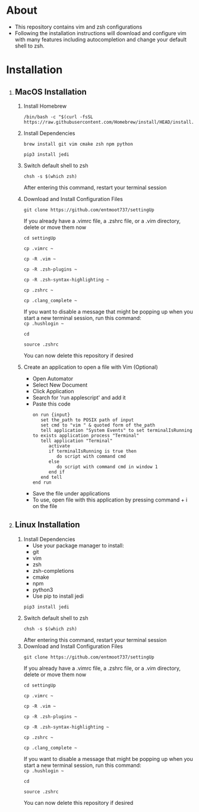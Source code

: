 # About
* This repository contains vim and zsh configurations
* Following the installation instructions will download and configure vim with many features including autocompletion and change your default shell to zsh.


# Installation

1. ## MacOS Installation
    1. Install Homebrew
        ```shell
        /bin/bash -c "$(curl -fsSL https://raw.githubusercontent.com/Homebrew/install/HEAD/install.sh)"
        ```
    1. Install Dependencies
        ```shell
        brew install git vim cmake zsh npm python
        ```
        ```shell
        pip3 install jedi
        ```
    1. Switch default shell to zsh
        ```shell
        chsh -s $(which zsh)
        ```
        After entering this command, restart your terminal session
    1. Download and Install Configuration Files
        ```shell
        git clone https://github.com/entmoot737/settingUp
        ```
        If you already have a .vimrc file, a .zshrc file, or a .vim directory, delete or move
        them now
        ```shell
        cd settingUp
        ```
        ```shell
        cp .vimrc ~
        ```
        ```shell
        cp -R .vim ~
        ```
        ```shell
        cp -R .zsh-plugins ~
        ```
        ```shell
        cp -R .zsh-syntax-highlighting ~
        ```
        ```shell
        cp .zshrc ~
        ```
        ```shell
        cp .clang_complete ~
        ```
        If you want to disable a message that might be popping up when you start a new terminal session, run this command:           
            ```
            cp .hushlogin ~
            ```
        ```shell
        cd
        ```
        ```shell
        source .zshrc
        ```
        You can now delete this repository if desired

    1. Create an application to open a file with Vim (Optional)
        * Open Automator
        * Select New Document
        * Click Application
        * Search for 'run applescript' and add it
        * Paste this code
            ```
            on run {input}
               set the_path to POSIX path of input
               set cmd to "vim " & quoted form of the_path
               tell application "System Events" to set terminalIsRunning to exists application process "Terminal"
               tell application "Terminal"
                  activate
                  if terminalIsRunning is true then
                     do script with command cmd
                  else
                     do script with command cmd in window 1
                  end if
               end tell
            end run
            ```
        * Save the file under applications
        * To use, open file with this application by pressing command + i on the file 

1. ## Linux Installation
    1. Install Dependencies
        * Use your package manager to install:
        * git
        * vim
        * zsh
        * zsh-completions
        * cmake
        * npm
        * python3
        * Use pip to install jedi
        ```shell
        pip3 install jedi
        ```
    1. Switch default shell to zsh
        ```shell
        chsh -s $(which zsh)
        ```
        After entering this command, restart your terminal session
    1. Download and Install Configuration Files
        ```shell
        git clone https://github.com/entmoot737/settingUp
        ```
        If you already have a .vimrc file, a .zshrc file, or a .vim directory, delete or move
        them now
        ```shell
        cd settingUp
        ```
        ```shell
        cp .vimrc ~
        ```
        ```shell
        cp -R .vim ~
        ```
        ```shell
        cp -R .zsh-plugins ~
        ```
        ```shell
        cp -R .zsh-syntax-highlighting ~
        ```
        ```shell
        cp .zshrc ~
        ```
        ```shell
        cp .clang_complete ~
        ```
        If you want to disable a message that might be popping up when you start a new terminal session, run this command:          
            ```
            cp .hushlogin ~
            ```
        ```shell
        cd
        ```
        ```shell
        source .zshrc
        ```
        You can now delete this repository if desired
